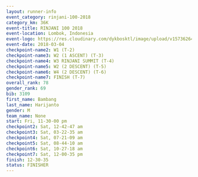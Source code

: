 ```yaml
---
layout: runner-info 
event_category: rinjani-100-2018 
category_km: 36K 
event-title: RINJANI 100 2018 
event-location: Lombok, Indonesia 
event-logo: https://res.cloudinary.com/dykbosktl/image/upload/v1573626435/Logo/Rinjani_eoufbh.png 
event-date: 2018-03-04 
checkpoint-name2: W1 (T-2) 
checkpoint-name3: W2 (1 ASCENT) (T-3) 
checkpoint-name4: W3 RINJANI SUMMIT (T-4) 
checkpoint-name5: W2 (2 DESCENT) (T-5) 
checkpoint-name6: W4 (2 DESCENT) (T-6) 
checkpoint-name7: FINISH (T-7) 
overall_rank: 78
gender_rank: 69
bib: 3109
first_name: Bambang
last_name: Harijanto
gender: M
team_name: None
start: Fri, 11-30-00 pm
checkpoint2: Sat, 12-42-47 am
checkpoint3: Sat, 03-22-35 am
checkpoint4: Sat, 07-21-09 am
checkpoint5: Sat, 08-44-10 am
checkpoint6: Sat, 10-27-18 am
checkpoint7: Sat, 12-00-35 pm
finish: 12-30-35
status: FINISHER
---
```


